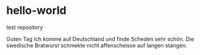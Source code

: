 # hello-world
test repository

Guten Tag
Ich komme auf Deutschland und finde Scheden sehr schön. Die swedische Bratwurst schmekte nicht affenscheisse auf langen stangen.
